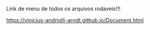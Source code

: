 Link de menu de todos os arquivos rodaveis!!!

https://vinicius-andriolli-arndt.github.io/Document.html